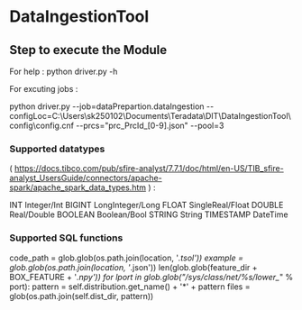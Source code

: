# DataIngestionTool

## Step to execute the Module


For help :
python driver.py -h 


For excuting jobs :

python driver.py --job=dataPrepartion.dataIngestion --configLoc=C:\\Users\\sk250102\\Documents\\Teradata\\DIT\\DataIngestionTool\\config\\config.cnf --prcs="prc_PrcId_[0-9].json" --pool=3



### Supported datatypes 

( https://docs.tibco.com/pub/sfire-analyst/7.7.1/doc/html/en-US/TIB_sfire-analyst_UsersGuide/connectors/apache-spark/apache_spark_data_types.htm ) :


INT 		Integer/Int
BIGINT		LongInteger/Long
FLOAT		SingleReal/Float
DOUBLE		Real/Double
BOOLEAN     Boolean/Bool
STRING		String
TIMESTAMP	DateTime


### Supported SQL functions 




code_path = glob.glob(os.path.join(location, '*.tsol'))
	example = glob.glob(os.path.join(location, '*.json'))
len(glob.glob(feature_dir + BOX_FEATURE + '*.npy'))
for lport in glob.glob("/sys/class/net/%s/lower_*" % port):
pattern = self.distribution.get_name() + '*' + pattern
            files = glob(os.path.join(self.dist_dir, pattern))
